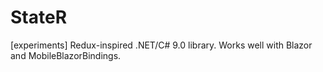 # StateR
[experiments] Redux-inspired .NET/C# 9.0 library. Works well with Blazor and MobileBlazorBindings.
